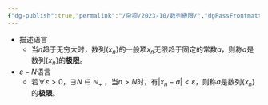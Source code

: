 ```yaml
---
{"dg-publish":true,"permalink":"/杂项/2023-10/数列极限/","dgPassFrontmatter":true}
---
```


- 描述语言
	- 当$n$趋于无穷大时，数列$\{x_n\}$的一般项$x_n$无限趋于固定的常数$a$，则称$a$是数列$\{x_n\}$的**极限**。
- $\varepsilon - N$语言
	- 若$\forall \varepsilon >0$，$\exists N \in \mathbb{N}_+$ ，当$n>N$时，有$|x_n-a|<\varepsilon$，则称$a$是数列$\{x_n\}$的**极限**。